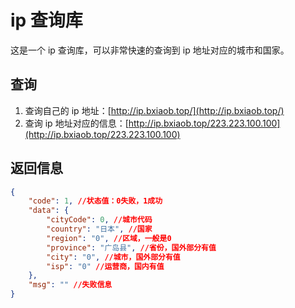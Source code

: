 # ip 查询库

这是一个 ip 查询库，可以非常快速的查询到 ip 地址对应的城市和国家。

## 查询

1. 查询自己的 ip 地址：[http://ip.bxiaob.top/](http://ip.bxiaob.top/)
2. 查询 ip 地址对应的信息：[http://ip.bxiaob.top/223.223.100.100](http://ip.bxiaob.top/223.223.100.100)

## 返回信息

```json
{
    "code": 1, //状态值：0失败，1成功
    "data": {
        "cityCode": 0, //城市代码
        "country": "日本", //国家
        "region": "0", //区域，一般是0
        "province": "广岛县", //省份，国外部分有值
        "city": "0", //城市，国外部分有值
        "isp": "0" //运营商，国内有值
    },
    "msg": "" //失败信息
}
```
